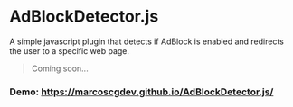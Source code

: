 # AdBlockDetector.js
A simple javascript plugin that detects if AdBlock is enabled and redirects the user to a specific web page.
>Coming soon...

### Demo: https://marcoscgdev.github.io/AdBlockDetector.js/
